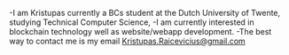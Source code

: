-I am Kristupas currently a BCs student at the Dutch University of Twente, studying Technical Computer Science, 
-I am currently interested in blockchain technology well as website/webapp development. 
-The best way to contact me is my email Kristupas.Raicevicius@gmail.com
